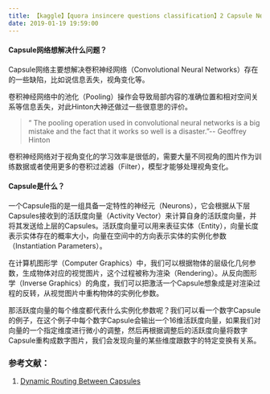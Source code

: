 ```yaml
---
title: 【kaggle】【quora insincere questions classification】2 Capsule Net
date: 2019-01-19 19:59:00
---
```



#### Capsule网络想解决什么问题？

Capsule网络主要想解决卷积神经网络（Convolutional Neural Networks）存在的一些缺陷，比如说信息丢失，视角变化等。

卷积神经网络中的池化（Pooling）操作会导致局部内容的准确位置和相对空间关系等信息丢失，对此Hinton大神还做过一些很意思的评价。

>“ The pooling operation used in convolutional neural networks is a big mistake and the fact that it works so well is a disaster.”-- Geoffrey Hinton

卷积神经网络对于视角变化的学习效率是很低的，需要大量不同视角的图片作为训练数据或者使用更多的卷积过滤器（Filter），模型才能够处理视角变化。


#### Capsule是什么？

一个Capsule指的是一组具备一定特性的神经元（Neurons），它会根据从下层Capsules接收到的活跃度向量（Activity Vector）来计算自身的活跃度向量，并将其发送给上层的Capsules。活跃度向量可以用来表征实体（Entity），向量长度表示实体存在的概率大小，向量在空间中的方向表示实体的实例化参数（Instantiation Parameters）。

在计算机图形学（Computer Graphics）中，我们可以根据物体的层级化几何参数，生成物体对应的视觉图片，这个过程被称为渲染（Rendering）。从反向图形学（Inverse Graphics）的角度，我们可以把激活一个Capsule想象成是对渲染过程的反转，从视觉图片中重构物体的实例化参数。

那活跃度向量的每个维度都代表什么实例化参数呢？我们可以看一个数字Capsule的例子，在这个例子中每个数字Capsule会输出一个16维活跃度向量，如果我们对向量的一个指定维度进行微小的调整，然后再根据调整后的活跃度向量将数字Capsule重构成数字图片，我们会发现向量的某些维度跟数字的特定变换有关系。


### 参考文献：
1. [Dynamic Routing Between Capsules](https://arxiv.org/pdf/1710.09829.pdf)
